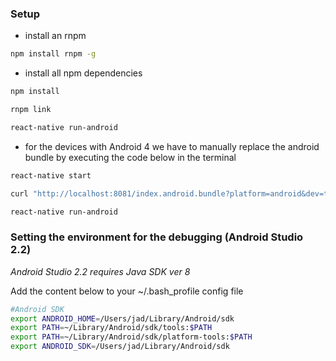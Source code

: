 ### Setup

- install an rnpm

```bash
npm install rnpm -g
```

- install all npm dependencies
```bash
npm install

rnpm link

react-native run-android
```

- for the devices with Android 4 we have to manually replace the android bundle by executing the code below in the terminal

```bash
react-native start

curl "http://localhost:8081/index.android.bundle?platform=android&dev=true&hot=false&minify=false" -o "android/app/src/main/assets/index.android.bundle"

react-native run-android
```

### Setting the environment for the debugging (Android Studio 2.2)
_Android Studio 2.2 requires Java SDK ver 8_
	
Add the content below to your ~/.bash_profile config file


```bash
#Android SDK
export ANDROID_HOME=/Users/jad/Library/Android/sdk
export PATH=~/Library/Android/sdk/tools:$PATH
export PATH=~/Library/Android/sdk/platform-tools:$PATH
export ANDROID_SDK=/Users/jad/Library/Android/sdk
```


